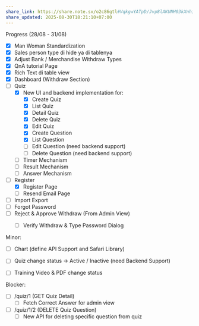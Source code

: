 ```yaml
---
share_link: https://share.note.sx/o2c86gtl#VqkgwYATpD/Jvp8lAKUNH03kXnhiH8ILwsXABZ1wJNM
share_updated: 2025-08-30T18:21:10+07:00
---
```

Progress (28/08 - 31/08)
- [x] Man Woman Standardization
- [x] Sales person type di hide ya di tablenya
- [x] Adjust Bank / Merchandise Withdraw Types
- [x] QnA tutorial Page
- [x] Rich Text di table view
- [x] Dashboard (Withdraw Section)
- [ ] Quiz
	- [x] New UI and backend implementation for:
		- [x] Create Quiz
		- [x] List Quiz
		- [x] Detail Quiz
		- [x] Delete Quiz
		- [x] Edit Quiz
		- [x] Create Question
		- [x] List Question
		- [ ] Edit Question (need backend support)
		- [ ] Delete Question (need backend support)
	- [ ] Timer Mechanism
	- [ ] Result Mechanism     
	- [ ] Answer Mechanism
- [ ] Register
	- [x] Register Page
	- [ ] Resend Email Page
- [ ] Import Export
- [ ] Forgot Password
- [ ] Reject & Approve Withdraw (From Admin View)
	- [ ] Verify Withdraw & Type Password Dialog


Minor:
- [ ] Chart (define API Support and Safari Library)
- [ ] Quiz change status → Active / Inactive (need Backend Support)
- [ ] Training Video & PDF change status


Blocker:
- [ ] /quiz/1 (GET Quiz Detail)
	- [ ] Fetch Correct Answer for admin view
- [ ] /quiz/1/2 (DELETE Quiz Question)
	- [ ] New API for deleting specific question from quiz